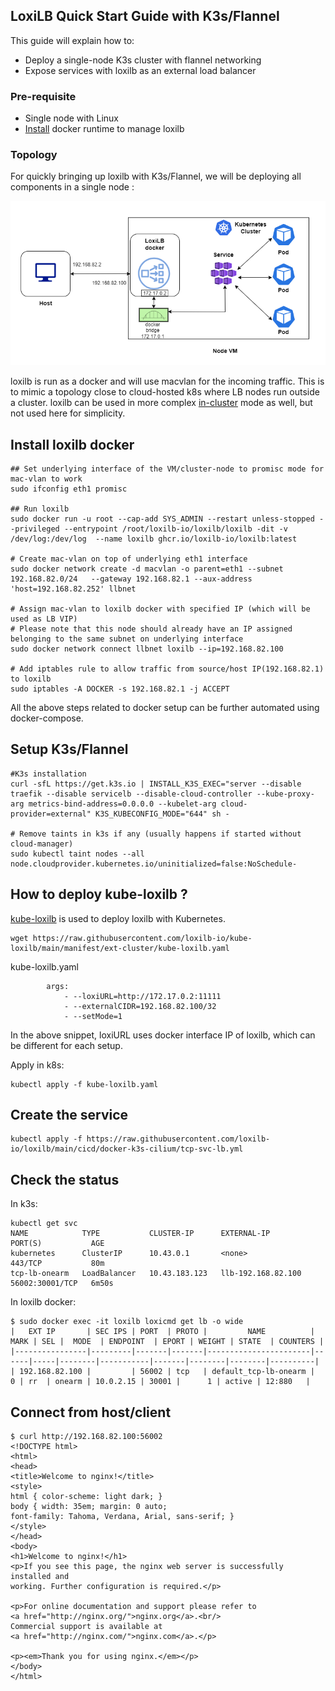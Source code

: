 ## LoxiLB Quick Start Guide with K3s/Flannel

This guide will explain how to:

* Deploy a single-node K3s cluster with flannel networking   
* Expose services with loxilb as an external load balancer   

### Pre-requisite

* Single node with Linux   
* [Install](https://docs.docker.com/engine/install/ubuntu/) docker runtime to manage loxilb  

### Topology   

For quickly bringing up loxilb with K3s/Flannel, we will be deploying all components in a single node :   

![loxilb topology](photos/qs_single.png)

loxilb is run as a docker and will use macvlan for the incoming traffic. This is to mimic a topology close to cloud-hosted k8s where LB nodes run outside a cluster. loxilb can be used in more complex [in-cluster](https://www.loxilb.io/post/k8s-nuances-of-in-cluster-external-service-lb-with-loxilb) mode as well, but not used here for simplicity.   

## Install loxilb docker
```
## Set underlying interface of the VM/cluster-node to promisc mode for mac-vlan to work
sudo ifconfig eth1 promisc

## Run loxilb
sudo docker run -u root --cap-add SYS_ADMIN --restart unless-stopped --privileged --entrypoint /root/loxilb-io/loxilb/loxilb -dit -v /dev/log:/dev/log  --name loxilb ghcr.io/loxilb-io/loxilb:latest

# Create mac-vlan on top of underlying eth1 interface
sudo docker network create -d macvlan -o parent=eth1 --subnet 192.168.82.0/24   --gateway 192.168.82.1 --aux-address 'host=192.168.82.252' llbnet

# Assign mac-vlan to loxilb docker with specified IP (which will be used as LB VIP)
# Please note that this node should already have an IP assigned belonging to the same subnet on underlying interface
sudo docker network connect llbnet loxilb --ip=192.168.82.100

# Add iptables rule to allow traffic from source/host IP(192.168.82.1) to loxilb
sudo iptables -A DOCKER -s 192.168.82.1 -j ACCEPT

```

All the above steps related to docker setup can be further automated using docker-compose.   

## Setup K3s/Flannel
```
#K3s installation
curl -sfL https://get.k3s.io | INSTALL_K3S_EXEC="server --disable traefik --disable servicelb --disable-cloud-controller --kube-proxy-arg metrics-bind-address=0.0.0.0 --kubelet-arg cloud-provider=external" K3S_KUBECONFIG_MODE="644" sh -

# Remove taints in k3s if any (usually happens if started without cloud-manager)
sudo kubectl taint nodes --all node.cloudprovider.kubernetes.io/uninitialized=false:NoSchedule-

```

## How to deploy kube-loxilb ?
[kube-loxilb](https://github.com/loxilb-io/kube-loxilb) is used to deploy loxilb with Kubernetes.
```
wget https://raw.githubusercontent.com/loxilb-io/kube-loxilb/main/manifest/ext-cluster/kube-loxilb.yaml
```

kube-loxilb.yaml
```
        args:
            - --loxiURL=http://172.17.0.2:11111
            - --externalCIDR=192.168.82.100/32
            - --setMode=1
```
In the above snippet, loxiURL uses docker interface IP of loxilb, which can be different for each setup.    

Apply in k8s:
```
kubectl apply -f kube-loxilb.yaml
```

## Create the service
```
kubectl apply -f https://raw.githubusercontent.com/loxilb-io/loxilb/main/cicd/docker-k3s-cilium/tcp-svc-lb.yml
```

## Check the status
In k3s:
```
kubectl get svc
NAME            TYPE           CLUSTER-IP      EXTERNAL-IP          PORT(S)           AGE
kubernetes      ClusterIP      10.43.0.1       <none>               443/TCP           80m
tcp-lb-onearm   LoadBalancer   10.43.183.123   llb-192.168.82.100   56002:30001/TCP   6m50s
```
In loxilb docker:
```
$ sudo docker exec -it loxilb loxicmd get lb -o wide
|   EXT IP       | SEC IPS | PORT  | PROTO |         NAME          | MARK | SEL |  MODE  | ENDPOINT  | EPORT | WEIGHT | STATE  | COUNTERS |
|----------------|---------|-------|-------|-----------------------|------|-----|--------|-----------|-------|--------|--------|----------|
| 192.168.82.100 |         | 56002 | tcp   | default_tcp-lb-onearm |    0 | rr  | onearm | 10.0.2.15 | 30001 |      1 | active | 12:880   |
```

## Connect from host/client
```
$ curl http://192.168.82.100:56002
<!DOCTYPE html>
<html>
<head>
<title>Welcome to nginx!</title>
<style>
html { color-scheme: light dark; }
body { width: 35em; margin: 0 auto;
font-family: Tahoma, Verdana, Arial, sans-serif; }
</style>
</head>
<body>
<h1>Welcome to nginx!</h1>
<p>If you see this page, the nginx web server is successfully installed and
working. Further configuration is required.</p>

<p>For online documentation and support please refer to
<a href="http://nginx.org/">nginx.org</a>.<br/>
Commercial support is available at
<a href="http://nginx.com/">nginx.com</a>.</p>

<p><em>Thank you for using nginx.</em></p>
</body>
</html>

```
